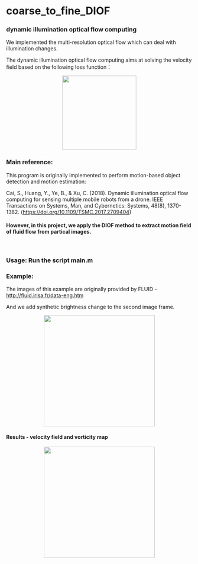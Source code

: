 # coarse_to_fine_DIOF

### dynamic illumination optical flow computing


We implemented the multi-resolution optical flow which can deal with illumination changes.

The dynamic illumination optical flow computing aims at solving the velocity field based on the following loss function：

<div align=center><img height="200" src="https://github.com/shengzesnail/coarse_to_fine_DIOF/blob/master/data/DIOF_loss.png"/></div>


### Main reference:

This program is originally implemented to perform motion-based object detection and motion estimation:

 Cai, S., Huang, Y., Ye, B., & Xu, C. (2018). Dynamic illumination optical flow computing for sensing multiple mobile robots from a drone.  IEEE Transactions on Systems, Man, and Cybernetics: Systems, 48(8), 1370-1382. (https://doi.org/10.1109/TSMC.2017.2709404)  
  

#### However, in this project, we apply the DIOF method to extract motion field of fluid flow from partical images.

<br>

### Usage:  Run the script main.m  
  
### Example:

The images of this example are originally provided by FLUID - http://fluid.irisa.fr/data-eng.htm  

And we add synthetic brightness change to the second image frame.

<div align=center><img height="300" src="https://github.com/shengzesnail/coarse_to_fine_DIOF/blob/master/data/images.png"/></div>


#### Results - velocity field and vorticity map

<div align=center><img height="300" src="https://github.com/shengzesnail/coarse_to_fine_DIOF/blob/master/data/uvs.png"/></div>


